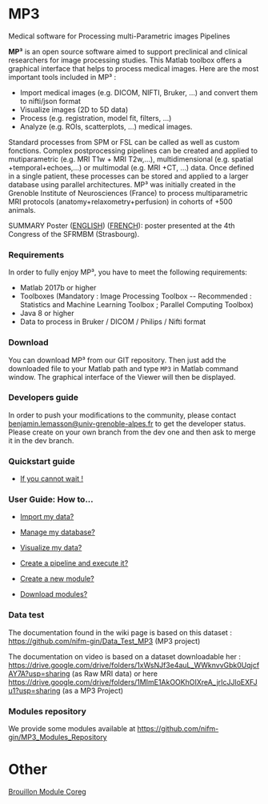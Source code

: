 # MP3
Medical software for Processing multi-Parametric images Pipelines

**MP³** is an open source software aimed to support preclinical and clinical researchers for image processing studies. This Matlab toolbox offers a graphical interface that helps to process medical images. Here are the most important tools included in MP³ :
- Import medical images (e.g. DICOM, NIFTI, Bruker, …) and convert them to nifti/json format
- Visualize images (2D to 5D data)
- Process (e.g. registration, model fit, filters, …)
- Analyze (e.g. ROIs, scatterplots, …) medical images. 

Standard processes from SPM or FSL can be called as well as custom fonctions. Complex postprocessing pipelines can be created and applied to mutiparametric (e.g. MRI T1w + MRI T2w,…), multidimensional (e.g. spatial +temporal+echoes,…) or multimodal (e.g. MRI +CT, …) data. Once defined in a single patient, these processes can be stored and applied to a larger database using parallel architectures. MP³ was initially created in the Grenoble Institute of Neurosciences (France) to process multiparametric MRI protocols (anatomy+relaxometry+perfusion) in cohorts of +500 animals.

SUMMARY Poster ([ENGLISH](https://github.com/nifm-gin/MP3/blob/master/tools/Pictures/Poster_SFRMBM_Brossard_MP3_English.pdf)) ([FRENCH](https://github.com/nifm-gin/MP3/blob/master/tools/Pictures/Poster_SFRMBM_Brossard_MP3.pdf)): poster presented at the 4th Congress of the SFRMBM (Strasbourg).

### Requirements
In order to fully enjoy MP³, you have to meet the following requirements:
* Matlab 2017b or higher
* Toolboxes (Mandatory : Image Processing Toolbox -- Recommended : Statistics and Machine Learning Toolbox ; Parallel Computing Toolbox)
* Java 8 or higher
* Data to process in Bruker / DICOM / Philips / Nifti format


### Download
You can download MP³ from our GIT repository. Then just add the downloaded file to your Matlab path and type `MP3` in Matlab command window. The graphical interface of the Viewer will then be displayed.


### Developers guide
In order to push your modifications to the community, please contact benjamin.lemasson@univ-grenoble-alpes.fr to get the developer status. Please create on your own branch from the dev one and then ask to merge it in the dev branch.


### Quickstart guide
*  [If you cannot wait !](https://github.com/nifm-gin/MP3/wiki/Quickstart_guide)


### User Guide: How to...

*  [Import my data?](https://github.com/nifm-gin/MP3/wiki/User_guide_import_data)

*  [Manage my database?](https://github.com/nifm-gin/MP3/wiki/User_guide_manage_database)

*  [Visualize my data?](https://github.com/nifm-gin/MP3/wiki/User_guide_visualize_data)

*  [Create a pipeline and execute it?](https://github.com/nifm-gin/MP3/wiki/User_guide_create_execute_pipeline)

*  [Create a new module?](https://github.com/nifm-gin/MP3/wiki/User_guide_create_module)

*  [Download modules?](https://github.com/nifm-gin/MP3/wiki/User_guide_download_modules)


### Data test
The documentation found in the wiki page is based on this dataset : https://github.com/nifm-gin/Data_Test_MP3 (MP3 project)

The documentation on video is based on a dataset downloadable her : https://drive.google.com/drive/folders/1xWsNJf3e4auL_WWknvvGbk0UqjcfAY7A?usp=sharing (as Raw MRI data) or here https://drive.google.com/drive/folders/1MImE1AkOOKhOIXreA_jrIcJJloEXFJu1?usp=sharing (as a MP3 Project)

### Modules repository
We provide some modules available at https://github.com/nifm-gin/MP3_Modules_Repository

# Other
[Brouillon Module Coreg](https://github.com/nifm-gin/MP3/wiki/Brouillon_module_coreg)

